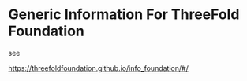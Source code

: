 # Generic Information For ThreeFold Foundation

see

https://threefoldfoundation.github.io/info_foundation/#/



